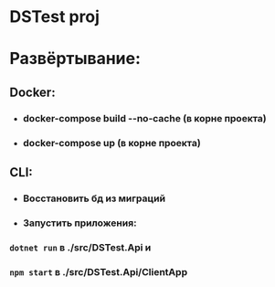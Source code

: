 # DSTest proj

# Развёртывание:

## Docker:
* ### docker-compose build --no-cache (в корне проекта)
* ### docker-compose up (в корне проекта)

## CLI:
* ### Восстановить бд из миграций
* ### Запустить приложения:
### `dotnet run` в ./src/DSTest.Api и 
### `npm start` в ./src/DSTest.Api/ClientApp 